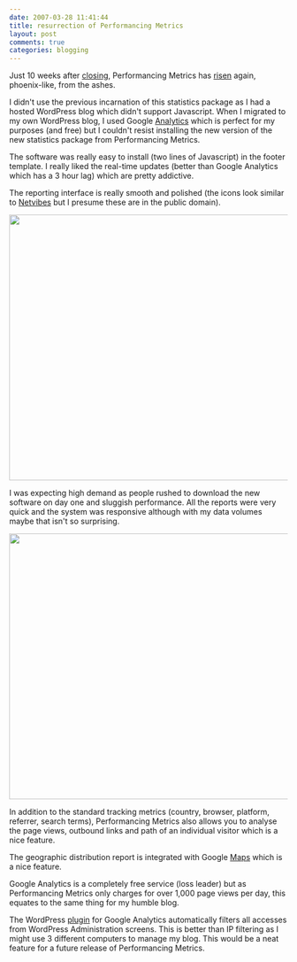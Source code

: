 ```yaml
---
date: 2007-03-28 11:41:44
title: resurrection of Performancing Metrics
layout: post
comments: true
categories: blogging
---
```

Just 10 weeks after [closing](http://performancing.com/node/5610),
Performancing Metrics has
[risen](http://pmetrics.performancing.com/help/) again, phoenix-like,
from the ashes.

I didn't use the previous incarnation of this statistics package as I
had a hosted WordPress blog which didn't support Javascript. When I
migrated to my own WordPress blog, I used Google
[Analytics](http://analytics.google.com/) which is perfect for my
purposes (and free) but I couldn't resist installing the new version of
the new statistics package from Performancing Metrics.

The software was really easy to install (two lines of Javascript) in the
footer template. I really liked the real-time updates (better than
Google Analytics which has a 3 hour lag) which are pretty addictive.

The reporting interface is really smooth and polished (the icons look
similar to [Netvibes](http://www.netvibes.com/) but I presume these are
in the public domain).

<a title="Performancing Metrics Home" href="http://picasaweb.google.com/lh/photo/Z6cIcS3YlROQPP7SZAgF_g?feat=embedwebsite"><img src="http://lh3.ggpht.com/_l2uGy1RGCiE/TRDRZqtUilI/AAAAAAAABqE/fRXuhrddgC4/s640/pmetrics-home.JPG" height="480" width="640" /></a>

I was expecting high demand as people rushed to download the new
software on day one and sluggish performance. All the reports were very
quick and the system was responsive although with my data volumes maybe
that isn't so surprising.

<a title="Performancing Metrics Vistors" href="http://picasaweb.google.com/lh/photo/UyFjLFCXgeVIbXRYLrsJvA?feat=embedwebsite"><img src="http://lh3.ggpht.com/_l2uGy1RGCiE/TRDRZ-4fBKI/AAAAAAAABqI/l-vz8YXDofg/s640/pmetrics-visitors.JPG" height="480" width="640" /></a>

In addition to the standard tracking metrics (country, browser,
platform, referrer, search terms), Performancing Metrics also allows you
to analyse the page views, outbound links and path of an individual
visitor which is a nice feature.

The geographic distribution report is integrated with Google
[Maps](http://maps.google.co.uk/) which is a nice feature.

Google Analytics is a completely free service (loss leader) but as
Performancing Metrics only charges for over 1,000 page views per day,
this equates to the same thing for my humble blog.

The WordPress
[plugin](http://www.semiologic.com/software/google-analytics/) for
Google Analytics automatically filters all accesses from WordPress
Administration screens. This is better than IP filtering as I might use
3 different computers to manage my blog. This would be a neat feature
for a future release of Performancing Metrics.
